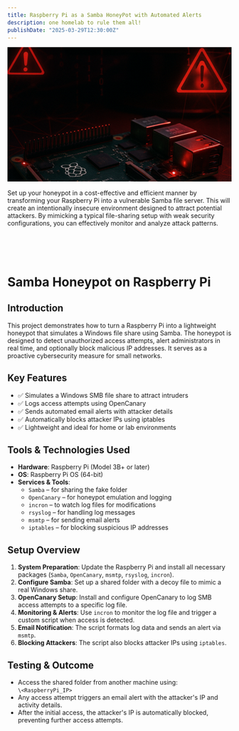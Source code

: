 ```yaml
---
title: Raspberry Pi as a Samba HoneyPot with Automated Alerts
description: one homelab to rule them all!
publishDate: "2025-03-29T12:30:00Z"
---
```


![logical-network.png](/src/content/public/thumbnail.png)

Set up your honeypot in a cost-effective and efficient manner by transforming your Raspberry Pi into a vulnerable Samba file server. This will create an intentionally insecure environment designed to attract potential attackers. By mimicking a typical file-sharing setup with weak security configurations, you can effectively monitor and analyze attack patterns.<br><br><br><br><br>

# **Samba Honeypot on Raspberry Pi**

## **Introduction**
This project demonstrates how to turn a Raspberry Pi into a lightweight honeypot that simulates a Windows file share using Samba. The honeypot is designed to detect unauthorized access attempts, alert administrators in real time, and optionally block malicious IP addresses. It serves as a proactive cybersecurity measure for small networks.

## **Key Features**
- ✅ Simulates a Windows SMB file share to attract intruders  
- ✅ Logs access attempts using OpenCanary  
- ✅ Sends automated email alerts with attacker details  
- ✅ Automatically blocks attacker IPs using iptables  
- ✅ Lightweight and ideal for home or lab environments  

## **Tools & Technologies Used**
- **Hardware**: Raspberry Pi (Model 3B+ or later)  
- **OS**: Raspberry Pi OS (64-bit)  
- **Services & Tools**:
  - `Samba` – for sharing the fake folder
  - `OpenCanary` – for honeypot emulation and logging
  - `incron` – to watch log files for modifications
  - `rsyslog` – for handling log messages
  - `msmtp` – for sending email alerts
  - `iptables` – for blocking suspicious IP addresses

## **Setup Overview**
1. **System Preparation**: Update the Raspberry Pi and install all necessary packages (`Samba`, `OpenCanary`, `msmtp`, `rsyslog`, `incron`).
2. **Configure Samba**: Set up a shared folder with a decoy file to mimic a real Windows share.
3. **OpenCanary Setup**: Install and configure OpenCanary to log SMB access attempts to a specific log file.
4. **Monitoring & Alerts**: Use `incron` to monitor the log file and trigger a custom script when access is detected.
5. **Email Notification**: The script formats log data and sends an alert via `msmtp`.
6. **Blocking Attackers**: The script also blocks attacker IPs using `iptables`.

## **Testing & Outcome**
- Access the shared folder from another machine using:  
  `\<RaspberryPi_IP>`  
- Any access attempt triggers an email alert with the attacker's IP and activity details.
- After the initial access, the attacker's IP is automatically blocked, preventing further access attempts.

